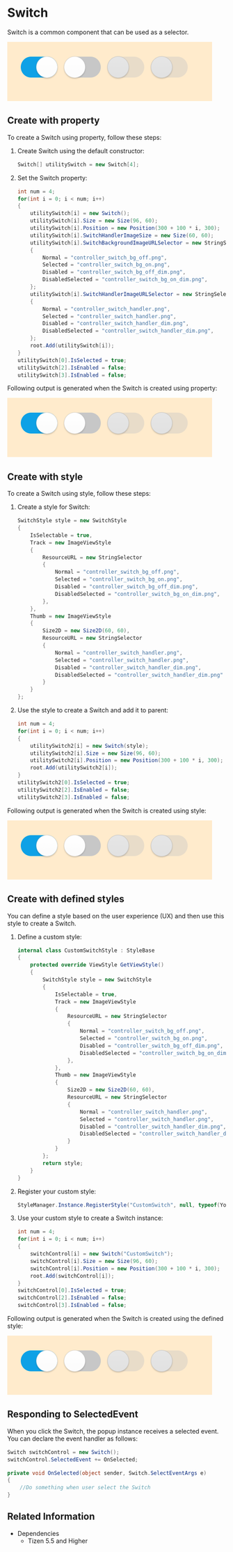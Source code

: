 # Switch

Switch is a common component that can be used as a selector.

![SwitchProperty](./media/SwitchProperty.PNG)

## Create with property

To create a Switch using property, follow these steps:

1. Create Switch using the default constructor:

    ```cs
    Switch[] utilitySwitch = new Switch[4];
    ```

2. Set the Switch property:

    ```cs
    int num = 4;
    for(int i = 0; i < num; i++)
    {
        utilitySwitch[i] = new Switch();
        utilitySwitch[i].Size = new Size(96, 60);
        utilitySwitch[i].Position = new Position(300 + 100 * i, 300);
        utilitySwitch[i].SwitchHandlerImageSize = new Size(60, 60);
        utilitySwitch[i].SwitchBackgroundImageURLSelector = new StringSelector
        {
            Normal = "controller_switch_bg_off.png",
            Selected = "controller_switch_bg_on.png",
            Disabled = "controller_switch_bg_off_dim.png",
            DisabledSelected = "controller_switch_bg_on_dim.png",
        };
        utilitySwitch[i].SwitchHandlerImageURLSelector = new StringSelector
        {
            Normal = "controller_switch_handler.png",
            Selected = "controller_switch_handler.png",
            Disabled = "controller_switch_handler_dim.png",
            DisabledSelected = "controller_switch_handler_dim.png",
        };
        root.Add(utilitySwitch[i]);
    }
    utilitySwitch[0].IsSelected = true;
    utilitySwitch[2].IsEnabled = false;
    utilitySwitch[3].IsEnabled = false;
    ```

Following output is generated when the Switch is created using property:

![SwitchProperty](./media/SwitchProperty.PNG)

## Create with style

To create a Switch using style, follow these steps:

1. Create a style for Switch:

    ```cs
    SwitchStyle style = new SwitchStyle
    {
        IsSelectable = true,
        Track = new ImageViewStyle
        {
            ResourceURL = new StringSelector
            {
                Normal = "controller_switch_bg_off.png",
                Selected = "controller_switch_bg_on.png",
                Disabled = "controller_switch_bg_off_dim.png",
                DisabledSelected = "controller_switch_bg_on_dim.png",
            },
        },
        Thumb = new ImageViewStyle
        {
            Size2D = new Size2D(60, 60),
            ResourceURL = new StringSelector
            {
                Normal = "controller_switch_handler.png",
                Selected = "controller_switch_handler.png",
                Disabled = "controller_switch_handler_dim.png",
                DisabledSelected = "controller_switch_handler_dim.png"
            }
        }
    };
    ```

2. Use the style to create a Switch and add it to parent:

    ```cs
    int num = 4;
    for(int i = 0; i < num; i++)
    {
        utilitySwitch2[i] = new Switch(style);
        utilitySwitch2[i].Size = new Size(96, 60);
        utilitySwitch2[i].Position = new Position(300 + 100 * i, 300);
        root.Add(utilitySwitch2[i]);
    }
    utilitySwitch2[0].IsSelected = true;
    utilitySwitch2[2].IsEnabled = false;
    utilitySwitch2[3].IsEnabled = false;
    ```

Following output is generated when the Switch is created using style:

![SwitchProperty](./media/SwitchProperty.PNG)

## Create with defined styles

You can define a style based on the user experience (UX) and then use this style to create a Switch.

1. Define a custom style:

    ```cs
    internal class CustomSwitchStyle : StyleBase
    {
        protected override ViewStyle GetViewStyle()
        {
            SwitchStyle style = new SwitchStyle
            {
                IsSelectable = true,
                Track = new ImageViewStyle
                {
                    ResourceURL = new StringSelector
                    {
                        Normal = "controller_switch_bg_off.png",
                        Selected = "controller_switch_bg_on.png",
                        Disabled = "controller_switch_bg_off_dim.png",
                        DisabledSelected = "controller_switch_bg_on_dim.png"
                    },
                },
                Thumb = new ImageViewStyle
                {
                    Size2D = new Size2D(60, 60),
                    ResourceURL = new StringSelector
                    {
                        Normal = "controller_switch_handler.png",
                        Selected = "controller_switch_handler.png",
                        Disabled = "controller_switch_handler_dim.png",
                        DisabledSelected = "controller_switch_handler_dim.png"
                    }
                }
            };
            return style;
        }
    }
    ```

2. Register your custom style:

    ```cs
    StyleManager.Instance.RegisterStyle("CustomSwitch", null, typeof(YourNameSpace.CustomSwitchStyle));
    ```

3. Use your custom style to create a Switch instance:

    ```cs
    int num = 4;
    for(int i = 0; i < num; i++)
    {
        switchControl[i] = new Switch("CustomSwitch");
        switchControl[i].Size = new Size(96, 60);
        switchControl[i].Position = new Position(300 + 100 * i, 300);
        root.Add(switchControl[i]);
    }
    switchControl[0].IsSelected = true;
    switchControl[2].IsEnabled = false;
    switchControl[3].IsEnabled = false;
    ```

Following output is generated when the Switch is created using the defined style:

![SwitchProperty](./media/SwitchProperty.PNG)

## Responding to SelectedEvent

When you click the Switch, the popup instance receives a selected event.
You can declare the event handler as follows:

```cs
Switch switchControl = new Switch();
switchControl.SelectedEvent += OnSelected;
```

```cs
private void OnSelected(object sender, Switch.SelectEventArgs e)
{
    //Do something when user select the Switch
}
```

## Related Information

- Dependencies
  -   Tizen 5.5 and Higher